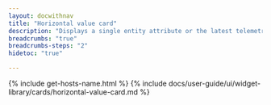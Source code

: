 ```yaml
---
layout: docwithnav
title: "Horizontal value card"
description: "Displays a single entity attribute or the latest telemetry in a scalable horizontal layout."
breadcrumbs: "true"
breadcrumbs-steps: "2"
hidetoc: "true"

---
```

{% include get-hosts-name.html %}
{% include docs/user-guide/ui/widget-library/cards/horizontal-value-card.md %}
